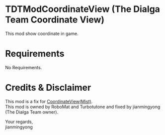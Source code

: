 # TDTModCoordinateView (The Dialga Team Coordinate View)
This mod show coordinate in game.

# Requirements
No Requirements.

# Credits & Disclaimer
This mod is a fix for [CoordinateView(Mist)](http://steamcommunity.com/sharedfiles/filedetails/?id=961869938). <br />
This mod is owned by RoboMat and Turbotutone and fixed by jianmingyong (The Dialga Team owner).

Your regards, <br />
jianmingyong
